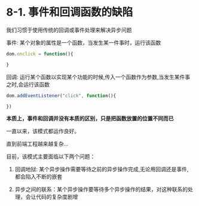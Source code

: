 # 8-1. 事件和回调函数的缺陷

我们习惯于使用传统的回调或事件处理来解决异步问题

事件: 某个对象的属性是一个函数，当发生某一件事时，运行该函数

```js
dom.onclick = function(){

}
```

回调: 运行某个函数以实现某个功能的时候,传入一个函数作为参数,当发生某件事之时,会运行该函数

```js
dom.addEventListener("click", function(){

})
```

**本质上，事件和回调并没有本质的区别，只是把函数放置的位置不同而已**

一直以来，该模式都运作良好。

直到前端工程越来越复杂...


目前，该模式主要面临以下两个问题：

1. 回调地狱: 某个异步操作需要等待之前的异步操作完成,无论用回调还是事件, 都会陷入不断的嵌套

2. 异步之间的联系：某个异步操作要等待多个异步操作的结果，对这种联系的处理，会让代码的复杂度剧增